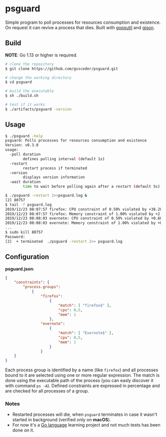# psguard

Simple program to poll processes for resources consumption and existence. On request it can revive a process that dies. Built with [gopsutil](https://github.com/shirou/gopsutil) and [gjson](https://github.com/tidwall/gjson).

## Build

**NOTE**: Go 1.13 or higher is required.
```sh
# clone the repository
$ git clone https://github.com/gsscoder/psguard.git

# change the working directory
$ cd psguard

# build the executable
$ sh ./build.sh

# test if it works
$ ./artifacts/psguard -version
```

## Usage

```sh
$ ./psguard -help   
psguard: Polls processes for resources consumption and existence
Version: v0.3.0
usage:
  -poll duration
        defines polling interval (default 1s)
  -restart
        restart process if terminated
  -version
        displays version information
  -wait duration
        time to wait before polling again after a restart (default 5s)

$ ./psguard -restart 2>>psguard.log &
[2] 80757
$ tail -f psguard.log
2019/12/23 08:07:57 firefox: CPU constraint of 0.50% violated by +38.28%
2019/12/23 08:07:57 firefox: Memory constraint of 1.00% violated by +2.14%
2019/12/23 08:08:03 evernote: CPU constraint of 0.50% violated by +0.68%
2019/12/23 08:08:03 evernote: Memory constraint of 1.00% violated by +0.24%
...
$ sudo kill 80757
Password:
[2]  + terminated  ./psguard -restart 2>> psguard.log
```

## Configuration

**psguard.json**:
```json
{
    "constraints": {
        "process.groups":
            {
                "firefox":
                    {
                        "match": [ "firefox$" ],
                        "cpu": 0.5,
                        "mem": 1
                    },
                "evernote":
                    {
                        "match": [ "Evernote$" ],
                        "cpu": 0.5,
                        "mem": 1
                    }
                }
    }
}
```
Each process group is identified by a name (like `firefox`) and all processes bound to it are selected using one or more regular expression. The match is done using the executable path of the process (you can easly discover it with command `ps -A`). Defined constraints are expressed in percentage and are checked for all processes of a group.

### Notes

- Restarted processes will die, when `psguard` terminates in case it wasn't started in background (verified only on **macOS**).
- For now it's a [Go language](https://golang.org/) learning project and not much tests has been done on it.